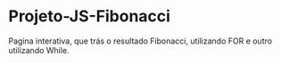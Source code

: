 # Projeto-JS-Fibonacci
Pagina interativa, que trás o resultado Fibonacci, utilizando FOR e outro utilizando While.
